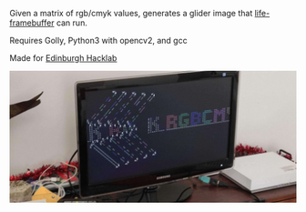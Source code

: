 Given a matrix of rgb/cmyk values, generates a glider image that
[life-framebuffer](https://github.com/dylan-thinnes/life-framebuffer) can run.

Requires Golly, Python3 with opencv2, and gcc

Made for [Edinburgh Hacklab](https://ehlab.uk)

![generated rgb/cmyk sign running on a monitor](/rgbcmyk-sign.jpg)
